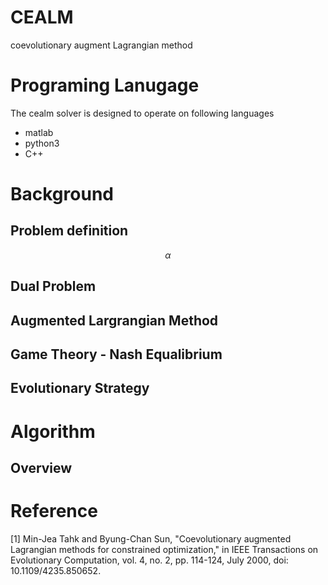 # CEALM
coevolutionary augment Lagrangian method 

# Programing Lanugage
The cealm solver is designed to operate on following languages
- matlab 
- python3
- C++ 

# Background 
## Problem definition 

$$\alpha$$

## Dual Problem 


## Augmented Largrangian Method 

## Game Theory - Nash Equalibrium


## Evolutionary Strategy 


# Algorithm 
## Overview 


## 


# Reference 
[1] Min-Jea Tahk and Byung-Chan Sun, "Coevolutionary augmented Lagrangian methods for constrained optimization," in IEEE Transactions on Evolutionary Computation, vol. 4, no. 2, pp. 114-124, July 2000, doi: 10.1109/4235.850652.

